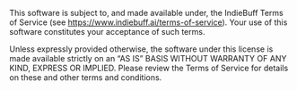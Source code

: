 This software is subject to, and made available under, the IndieBuff Terms of Service (see https://www.indiebuff.ai/terms-of-service). Your use of this software constitutes your acceptance of such terms.

Unless expressly provided otherwise, the software under this license is made available strictly on an “AS IS” BASIS WITHOUT WARRANTY OF ANY KIND, EXPRESS OR IMPLIED. Please review the Terms of Service for details on these and other terms and conditions.
